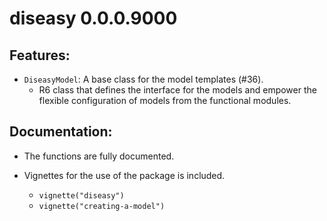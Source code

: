 # diseasy 0.0.0.9000

## Features:

* `DiseasyModel`: A base class for the model templates (#36).
  * R6 class that defines the interface for the models and empower the flexible configuration of models from the
    functional modules.

## Documentation:

* The functions are fully documented.

* Vignettes for the use of the package is included.
  - `vignette("diseasy")`
  - `vignette("creating-a-model")`
